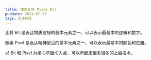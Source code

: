 ```yaml
---
title: 像素比特 Pixel Bit
pubDate: 2024-07-27
tags: [🔭科技]
---
```


比特 Bit 是表达物质逻辑的基本元素之一，可以表示最基本的逻辑和数字。

像素 Pixel 是表达精神感受的基本元素之一，可以表示最基本的颜色和位置。

以 Bit 和 Pixel 为核心基础切入点，可以串起来很多很多的上层技术。
